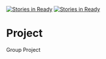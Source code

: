 [![Stories in Ready](https://badge.waffle.io/symfony-bundles/project.png?label=ready&title=Ready)](https://waffle.io/symfony-bundles/project)
[![Stories in Ready](https://badge.waffle.io/CMPE202-Group12/Project.png?label=ready&title=Ready)](https://waffle.io/CMPE202-Group12/Project)
# Project
Group Project
